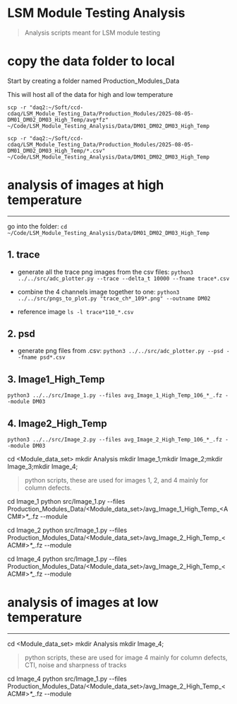 # LSM Module Testing Analysis
> Analysis scripts meant for LSM module testing 

# copy the data folder to local

Start by creating a folder named Production_Modules_Data

This will host all of the data for high and low temperature

`scp -r "daq2:~/Soft/ccd-cdaq/LSM_Module_Testing_Data/Production_Modules/2025-08-05-DM01_DM02_DM03_High_Temp/avg*fz" ~/Code/LSM_Module_Testing_Analysis/Data/DM01_DM02_DM03_High_Temp`

`scp -r "daq2:~/Soft/ccd-cdaq/LSM_Module_Testing_Data/Production_Modules/2025-08-05-DM01_DM02_DM03_High_Temp/*.csv" ~/Code/LSM_Module_Testing_Analysis/Data/DM01_DM02_DM03_High_Temp`

# analysis of images at high temperature 
----------------------------------------------
go into the folder: `cd ~/Code/LSM_Module_Testing_Analysis/Data/DM01_DM02_DM03_High_Temp`

## 1. trace

- generate all the trace png images from the csv files:
`python3 ../../src/adc_plotter.py --trace --delta_t 10000 --fname trace*.csv`

- combine the 4 channels image together to one:
`python3 ../../src/pngs_to_plot.py "trace_ch*_109*.png" --outname DM02`     

- reference image
`ls -l trace*110_*.csv`

## 2. psd
- generate png files from .csv:
`python3 ../../src/adc_plotter.py --psd --fname psd*.csv`

## 3. Image1_High_Temp
`python3 ../../src/Image_1.py --files avg_Image_1_High_Temp_106_*_.fz --module DM03`

## 4. Image2_High_Temp
`python3 ../../src/Image_2.py --files avg_Image_2_High_Temp_106_*_.fz --module DM03`

cd <Module_data_set>
mkdir Analysis
mkdir Image_1;mkdir Image_2;mkdir Image_3;mkdir Image_4;
> python scripts, these are used for images 1, 2, and 4 mainly for column defects. 

cd Image_1
python src/Image_1.py --files Production_Modules_Data/<Module_data_set>/avg_Image_1_High_Temp_<ACM#>_*_*_*.fz --module <ModuleID>

cd Image_2
python src/Image_1.py --files Production_Modules_Data/<Module_data_set>/avg_Image_2_High_Temp_<ACM#>_*_*_*.fz --module <ModuleID>

cd Image_4
python src/Image_1.py --files Production_Modules_Data/<Module_data_set>/avg_Image_2_High_Temp_<ACM#>_*_*_*.fz --module <ModuleID>

# analysis of images at low temperature
--------------------------------
cd <Module_data_set>
mkdir Analysis
mkdir Image_4;

> python scripts, these are used for image 4 mainly for column defects, CTI, noise and sharpness of tracks

cd Image_4
python src/Image_1.py --files Production_Modules_Data/<Module_data_set>/avg_Image_2_High_Temp_<ACM#>_*_*_*.fz --module <ModuleID>







